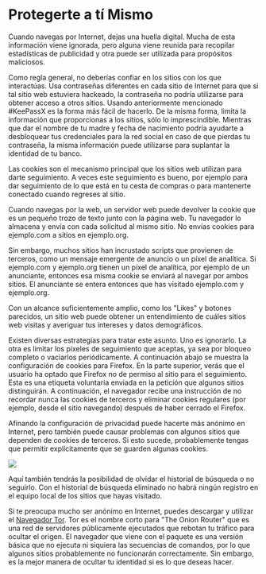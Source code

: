 # Protegerte a tí Mismo
Cuando navegas por Internet, dejas una huella digital. Mucha de esta información viene ignorada, pero alguna viene reunida para recopilar estadísticas de publicidad y otra puede ser utilizada para propósitos maliciosos.

Como regla general, no deberías confiar en los sitios con los que interactúas. Usa contraseñas diferentes en cada sitio de Internet para que si tal sitio web estuviera hackeado, la contraseña no podría utilizarse para obtener acceso a otros sitios. Usando anteriormente mencionado #KeePassX es la forma más fácil de hacerlo. De la misma forma, limita la información que proporcionas a los sitios, sólo lo imprescindible. Mientras que dar el nombre de tu madre y fecha de nacimiento podría ayudarte a desbloquear tus credenciales para la red social en caso de que pierdas tu contraseña, la misma información puede utilizarse para suplantar la identidad de tu banco.

Las cookies son el mecanismo principal que los sitios web utilizan para darte seguimiento. A veces este seguimiento es bueno, por ejemplo para dar seguimiento de lo que está en tu cesta de compras o para mantenerte conectado cuando regreses al sitio.

Cuando navegas por la web, un servidor web puede devolver la cookie que es un pequeño trozo de texto junto con la página web. Tu navegador lo almacena y envía con cada solicitud al mismo sitio. No envías cookies para ejemplo.com a sitios en ejemplo.org.

Sin embargo, muchos sitios han incrustado scripts que provienen de terceros, como un mensaje emergente de anuncio o un píxel de analítica. Si ejemplo.com y ejemplo.org tienen un píxel de analítica, por ejemplo de un anunciante, entonces esa misma cookie se enviará al navegar por ambos sitios. El anunciante se entera entonces que has visitado ejemplo.com y ejemplo.org.

Con un alcance suficientemente amplio, como los "Likes" y botones parecidos, un sitio web puede obtener un entendimiento de cuáles sitios web visitas y averiguar tus intereses y datos demográficos.

Existen diversas estrategias para tratar este asunto. Uno es ignorarlo. La otra es limitar los píxeles de seguimiento que aceptas, ya sea por bloqueo completo o vaciarlos periódicamente. A continuación abajo se muestra la configuración de cookies para Firefox. En la parte superior, verás que el usuario ha optado que Firefox no de permiso al sitio para el seguimiento. Esta es una etiqueta voluntaria enviada en la petición que algunos sitios distinguirán. A continuación, el navegador recibe una instrucción de no recordar nunca las cookies de terceros y eliminar cookies regulares (por ejemplo, desde el sitio navegando) después de haber cerrado el Firefox.

Afinando la configuración de privacidad puede hacerte más anónimo en Internet, pero también puede causar problemas con algunos sitios que dependen de cookies de terceros. Si esto sucede, probablemente tengas que permitir explícitamente que se guarden algunas cookies.

![](https://ndg-content-dev.s3.amazonaws.com/media/images/3.8_1.png)

Aquí también tendrás la posibilidad de olvidar el historial de búsqueda o no seguirlo. Con el historial de búsqueda eliminado no habrá ningún registro en el equipo local de los sitios que hayas visitado.

Si te preocupa mucho ser anónimo en Internet, puedes descargar y utilizar el [Navegador Tor](https://www.torproject.org/download/). Tor es el nombre corto para "The Onion Router" que es una red de servidores públicamente ejecutados que rebotan tu tráfico para ocultar el origen. El navegador que viene con el paquete es una versión básica que no ejecuta ni siquiera las secuencias de comandos, por lo que algunos sitios probablemente no funcionarán correctamente. Sin embargo, es la mejor manera de ocultar tu identidad si es lo que deseas hacer.

